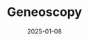 ---  
layout: startup_page  
title: "Geneoscopy"  
id: "geneoscopy.com"  
permalink: "/geneoscopygeneoscopy.com01082025/"  
website: "https://geneoscopy.com/"  
funding_round: "Series C"  
funding_amount: "$105M"  
investors: "Bio-Rad Laboratories, Petrichor, Labcorp, Morningside Ventures, Lightchain Capital, NT Investments, Granger Management, Mercy Health, Tri Locum Partners"  
about: "Geneoscopy, Inc. is a life sciences company developing diagnostic tests for gastrointestinal health. Their flagship product, ColoSense, is an FDA-approved, at-home colorectal cancer screening test using a proprietary RNA-based platform. The company also invests in diagnostic tests for inflammatory bowel disease."  
markets: "Healthtech, Diagnostics, Biotechnology, Genetics, Health Care"  
hq: "St. Louis, Missouri, United States"  
founded_year: "2015"  
linkedin: "https://www.linkedin.com/company/geneoscopy"  
twitter: "https://twitter.com/GeneoscopyLLC"  
instagram: ""  
facebook: "https://www.facebook.com/GeneoscopyLLC/"  
crunchbase: "https://www.crunchbase.com/organization/geneoscopy"  
pitchbook: "https://pitchbook.com/profiles/company/124597-45"  

date_display: "08-Jan-2025"  
date: "2025-01-08"

# SEO Optimization  
meta_title: "Geneoscopy - Series C Funding ($105M)"  
meta_description: "Geneoscopy, Geneoscopy, Inc. is a life sciences company developing diagnostic tests for gastrointestinal health. Their flagship product, ColoSense, is an FDA-appr..."  
meta_keywords: "Geneoscopy, Healthtech, Diagnostics, Biotechnology, Genetics, Health Care, Series C funding"  
canonical_url: "https://startup.projectstartups.com/geneoscopygeneoscopy.com01082025/"  
---